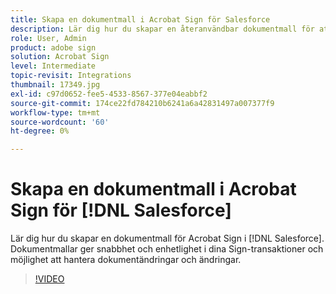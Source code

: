 ```yaml
---
title: Skapa en dokumentmall i Acrobat Sign för Salesforce
description: Lär dig hur du skapar en återanvändbar dokumentmall för att ge snabbhet och enhetlighet
role: User, Admin
product: adobe sign
solution: Acrobat Sign
level: Intermediate
topic-revisit: Integrations
thumbnail: 17349.jpg
exl-id: c97d0652-fee5-4533-8567-377e04eabbf2
source-git-commit: 174ce22fd784210b6241a6a42831497a007377f9
workflow-type: tm+mt
source-wordcount: '60'
ht-degree: 0%

---
```


# Skapa en dokumentmall i Acrobat Sign för [!DNL Salesforce]

Lär dig hur du skapar en dokumentmall för Acrobat Sign i [!DNL Salesforce]. Dokumentmallar ger snabbhet och enhetlighet i dina Sign-transaktioner och möjlighet att hantera dokumentändringar och ändringar.

>[!VIDEO](https://video.tv.adobe.com/v/17349?hidetitle=true)

